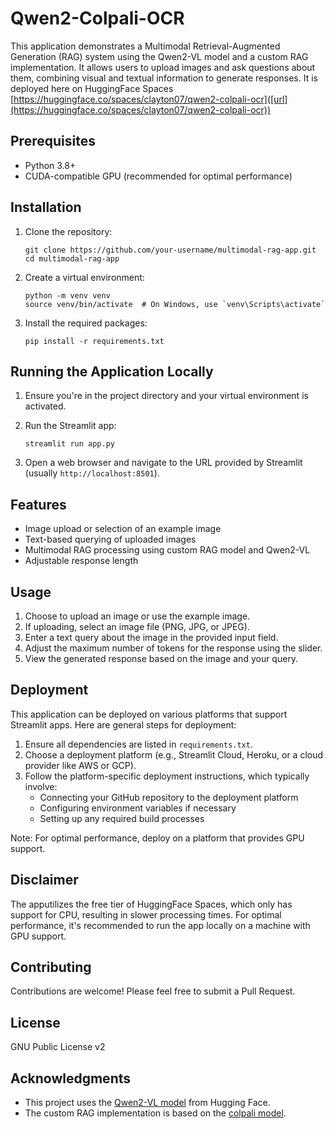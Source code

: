 # Qwen2-Colpali-OCR


This application demonstrates a Multimodal Retrieval-Augmented Generation (RAG) system using the Qwen2-VL model and a custom RAG implementation. It allows users to upload images and ask questions about them, combining visual and textual information to generate responses.
It is deployed here on HuggingFace Spaces [https://huggingface.co/spaces/clayton07/qwen2-colpali-ocr]([url](https://huggingface.co/spaces/clayton07/qwen2-colpali-ocr))

## Prerequisites

- Python 3.8+
- CUDA-compatible GPU (recommended for optimal performance)

## Installation

1. Clone the repository:
   ```
   git clone https://github.com/your-username/multimodal-rag-app.git
   cd multimodal-rag-app
   ```

2. Create a virtual environment:
   ```
   python -m venv venv
   source venv/bin/activate  # On Windows, use `venv\Scripts\activate`
   ```

3. Install the required packages:
   ```
   pip install -r requirements.txt
   ```

## Running the Application Locally

1. Ensure you're in the project directory and your virtual environment is activated.

2. Run the Streamlit app:
   ```
   streamlit run app.py
   ```

3. Open a web browser and navigate to the URL provided by Streamlit (usually `http://localhost:8501`).


## Features

- Image upload or selection of an example image
- Text-based querying of uploaded images
- Multimodal RAG processing using custom RAG model and Qwen2-VL
- Adjustable response length


## Usage

1. Choose to upload an image or use the example image.
2. If uploading, select an image file (PNG, JPG, or JPEG).
3. Enter a text query about the image in the provided input field.
4. Adjust the maximum number of tokens for the response using the slider.
5. View the generated response based on the image and your query.

## Deployment

This application can be deployed on various platforms that support Streamlit apps. Here are general steps for deployment:

1. Ensure all dependencies are listed in `requirements.txt`.
2. Choose a deployment platform (e.g., Streamlit Cloud, Heroku, or a cloud provider like AWS or GCP).
3. Follow the platform-specific deployment instructions, which typically involve:
   - Connecting your GitHub repository to the deployment platform
   - Configuring environment variables if necessary
   - Setting up any required build processes

Note: For optimal performance, deploy on a platform that provides GPU support.

## Disclaimer

The apputilizes the free tier of HuggingFace Spaces, which only has support for CPU, resulting in slower processing times. For optimal performance, it's recommended to run the app locally on a machine with GPU support.

## Contributing

Contributions are welcome! Please feel free to submit a Pull Request.

## License

GNU Public License v2

## Acknowledgments

- This project uses the [Qwen2-VL model](https://huggingface.co/Qwen/Qwen2-VL-2B-Instruct) from Hugging Face.
- The custom RAG implementation is based on the [colpali model](https://huggingface.co/vidore/colpali).
